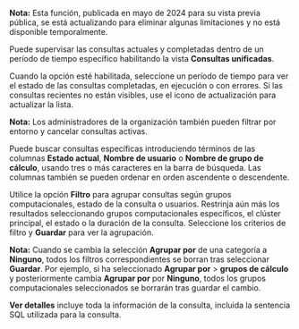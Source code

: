 **Nota:** Esta función, publicada en mayo de 2024 para su vista previa pública, se está actualizando para eliminar algunas limitaciones y no está disponible temporalmente.

Puede supervisar las consultas actuales y completadas dentro de un período de tiempo específico habilitando la vista **Consultas unificadas**.

Cuando la opción esté habilitada, seleccione un período de tiempo para ver el estado de las consultas completadas, en ejecución o con errores. Si las consultas recientes no están visibles, use el icono de actualización para actualizar la lista.

**Nota:** Los administradores de la organización también pueden filtrar por entorno y cancelar consultas activas.

Puede buscar consultas específicas introduciendo términos de las columnas **Estado actual**, **Nombre de usuario** o **Nombre de grupo de cálculo**, usando tres o más caracteres en la barra de búsqueda. Las columnas también se pueden ordenar en orden ascendente o descendente.

Utilice la opción **Filtro** para agrupar consultas según grupos computacionales, estado de la consulta o usuarios. Restrinja aún más los resultados seleccionando grupos computacionales específicos, el clúster principal, el estado o la duración de la consulta. Seleccione los criterios de filtro y **Guardar** para ver la agrupación.

**Nota:** Cuando se cambia la selección **Agrupar por** de una categoría a **Ninguno**, todos los filtros correspondientes se borran tras seleccionar **Guardar**. Por ejemplo, si ha seleccionado **Agrupar por** \> **grupos de cálculo** y posteriormente cambia **Agrupar por** por **Ninguno**, todos los grupos computacionales seleccionados se borrarán tras guardar el cambio.

**Ver detalles** incluye toda la información de la consulta, incluida la sentencia SQL utilizada para la consulta.
